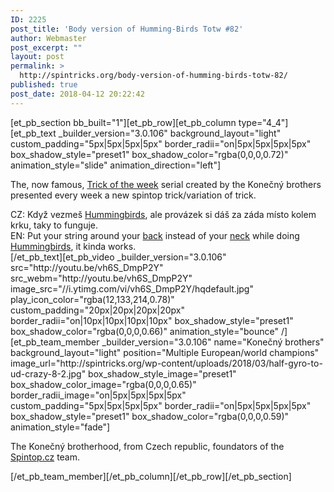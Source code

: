```yaml
---
ID: 2225
post_title: 'Body version of Humming-Birds Totw #82'
author: Webmaster
post_excerpt: ""
layout: post
permalink: >
  http://spintricks.org/body-version-of-humming-birds-totw-82/
published: true
post_date: 2018-04-12 20:22:42
---
```

[et_pb_section bb_built="1"][et_pb_row][et_pb_column type="4_4"][et_pb_text _builder_version="3.0.106" background_layout="light" custom_padding="5px|5px|5px|5px" border_radii="on|5px|5px|5px|5px" box_shadow_style="preset1" box_shadow_color="rgba(0,0,0,0.72)" animation_style="slide" animation_direction="left"]

The, now famous, <a href="/tag/totw">Trick of the week</a> serial created by the Konečný brothers presented every week a new spintop trick/variation of trick.
<div id="content" class="style-scope ytd-expander">CZ: Když vezmeš <a href="/tag/humming-birds">Hummingbirds</a>, ale provázek si dáš za záda místo kolem krku, taky to funguje.</div>
<div class="style-scope ytd-expander">EN: Put your string around your <a href="/tag/back">back</a> instead of your <a href="/tag/behind-the-neck">neck</a> while doing <a href="/tag/humming-birds">Hummingbirds</a>, it kinda works.</div>
[/et_pb_text][et_pb_video _builder_version="3.0.106" src="http://youtu.be/vh6S_DmpP2Y" src_webm="http://youtu.be/vh6S_DmpP2Y" image_src="//i.ytimg.com/vi/vh6S_DmpP2Y/hqdefault.jpg" play_icon_color="rgba(12,133,214,0.78)" custom_padding="20px|20px|20px|20px" border_radii="on|10px|10px|10px|10px" box_shadow_style="preset1" box_shadow_color="rgba(0,0,0,0.66)" animation_style="bounce" /][et_pb_team_member _builder_version="3.0.106" name="Konečný brothers" background_layout="light" position="Multiple European/world champions" image_url="http://spintricks.org/wp-content/uploads/2018/03/half-gyro-to-ud-crazy-8-2.jpg" box_shadow_style_image="preset1" box_shadow_color_image="rgba(0,0,0,0.65)" border_radii_image="on|5px|5px|5px|5px" custom_padding="5px|5px|5px|5px" border_radii="on|5px|5px|5px|5px" box_shadow_style="preset1" box_shadow_color="rgba(0,0,0,0.59)" animation_style="fade"]

The Konečný brotherhood, from Czech republic, foundators of the <a href="http://spintop.cz">Spintop.cz</a> team.

[/et_pb_team_member][/et_pb_column][/et_pb_row][/et_pb_section]
